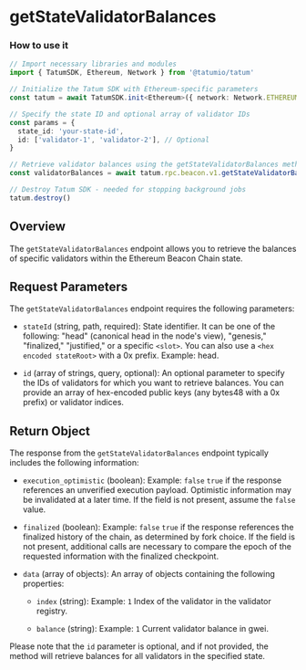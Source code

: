 # getStateValidatorBalances

### How to use it

```typescript
// Import necessary libraries and modules
import { TatumSDK, Ethereum, Network } from '@tatumio/tatum'

// Initialize the Tatum SDK with Ethereum-specific parameters
const tatum = await TatumSDK.init<Ethereum>({ network: Network.ETHEREUM_HOLESKY })

// Specify the state ID and optional array of validator IDs
const params = {
  state_id: 'your-state-id',
  id: ['validator-1', 'validator-2'], // Optional
}

// Retrieve validator balances using the getStateValidatorBalances method
const validatorBalances = await tatum.rpc.beacon.v1.getStateValidatorBalances(params);

// Destroy Tatum SDK - needed for stopping background jobs
tatum.destroy()
```

## Overview

The `getStateValidatorBalances` endpoint allows you to retrieve the balances of specific validators within the Ethereum Beacon Chain state.

## Request Parameters

The `getStateValidatorBalances` endpoint requires the following parameters:

- `stateId` (string, path, required):
  State identifier. It can be one of the following: "head" (canonical head in the node's view), "genesis," "finalized," "justified," or a specific `<slot>`. You can also use a `<hex encoded stateRoot>` with a 0x prefix. Example: head.

- `id` (array of strings, query, optional):
  An optional parameter to specify the IDs of validators for which you want to retrieve balances. You can provide an array of hex-encoded public keys (any bytes48 with a 0x prefix) or validator indices.

## Return Object

The response from the `getStateValidatorBalances` endpoint typically includes the following information:

- `execution_optimistic` (boolean):
  Example: `false`
  `true` if the response references an unverified execution payload. Optimistic information may be invalidated at a later time. If the field is not present, assume the `false` value.

- `finalized` (boolean):
  Example: `false`
  `true` if the response references the finalized history of the chain, as determined by fork choice. If the field is not present, additional calls are necessary to compare the epoch of the requested information with the finalized checkpoint.

- `data` (array of objects):
  An array of objects containing the following properties:

  - `index` (string):
    Example: `1`
    Index of the validator in the validator registry.

  - `balance` (string):
    Example: `1`
    Current validator balance in gwei.

Please note that the `id` parameter is optional, and if not provided, the method will retrieve balances for all validators in the specified state.